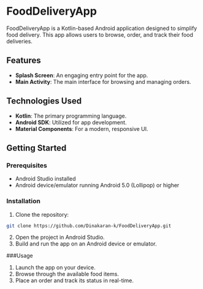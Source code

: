 # FoodDeliveryApp

FoodDeliveryApp is a Kotlin-based Android application designed to simplify food delivery. This app allows users to browse, order, and track their food deliveries.

## Features

- **Splash Screen**: An engaging entry point for the app.
- **Main Activity**: The main interface for browsing and managing orders.

## Technologies Used

- **Kotlin**: The primary programming language.
- **Android SDK**: Utilized for app development.
- **Material Components**: For a modern, responsive UI.

## Getting Started

### Prerequisites

- Android Studio installed
- Android device/emulator running Android 5.0 (Lollipop) or higher

### Installation

1. Clone the repository:
```bash
git clone https://github.com/Dinakaran-k/FoodDeliveryApp.git
```

2. Open the project in Android Studio.
3. Build and run the app on an Android device or emulator.


###Usage
1. Launch the app on your device.
2. Browse through the available food items.
3. Place an order and track its status in real-time.
